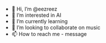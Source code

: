 - 👋 Hi, I’m @eezreez
- 👀 I’m interested in AI
- 🌱 I’m currently learning 
- 💞️ I’m looking to collaborate on music
- 📫 How to reach me - message

<!---
eezreez/eezreez is a ✨ special ✨ repository because its `README.md` (this file) appears on your GitHub profile.
You can click the Preview link to take a look at your changes.
--->
